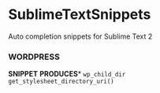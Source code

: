 SublimeTextSnippets
===================

Auto completion snippets for Sublime Text 2


### WORDPRESS

**SNIPPET**               **PRODUCES***
`
wp_child_dir              get_stylesheet_directory_uri()
`
